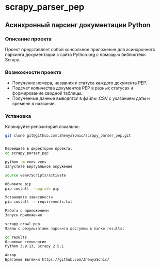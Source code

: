 # scrapy_parser_pep

## Асинхронный парсинг документации Python

### Описание проекта
Проект представляет собой консольное приложение для асинхронного парсинга документации с сайта Python.org с помощью библиотеки Scrapy.

### Возможности проекта
- Получение номера, названия и статуса каждого документа PEP.
- Подсчет количества документов PEP в разных статусах и формирование сводной таблицы.
- Полученные данные выводятся в файлы .CSV с указанием даты и времени в названии.

### Установка
Клонируйте репозиторий локально:

```bash
git clone git@github.com:ZhenyaSonic/scrapy_parser_pep.git


Перейдите в директорию проекта:
cd scrapy_parser_pep

python -m venv venv
Запустите виртуальное окружение

source venv/Scripts/activate

Обновите pip
pip install --upgrade pip

Установите зависимости
pip install -r requirements.txt

Работа с приложением
Запуск приложения

scrapy crawl pep
Файлы с результатами парсинга доступны в папке results:

cd results
Основные технологии
Python 3.9.13, Scrapy 2.5.1

Автор
Братанов Евгений https://github.com/ZhenyaSonic/